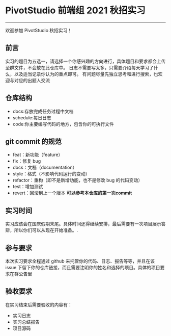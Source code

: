 # PivotStudio 前端组 2021 秋招实习

---

欢迎参加 PivotStudio 秋招实习！

## 前言

实习的题目为五选一，请选择一个你感兴趣的方向进行，具体题目和要求都会上传至群文件，不会放在此仓库中。
日志不需要写太多，只需要介绍每天学习了什么，以及适当记录你认为的重点即可。
有问题尽量先独立思考和进行搜索，也欢迎与对应的出题人交流

## 仓库结构

- docs:存放完成任务过程中文档
- schedule:每日日志
- code:你主要编写代码的地方，包含你的可执行文件


## git commit 的规范
- feat：新功能（feature）
- fix：修复 bug
- docs：文档（documentation）
- style：格式（不影响代码运⾏的变动）
- refactor：重构（即不是新增功能，也不是修改 bug 的代码变动）
- test：增加测试
- revert：回滚到上⼀个版本
**可以参考本仓库的第一次commit**

## 实习时间

实习应该会在国庆假期末尾。具体时间还得继续安排，最后需要有一次项目展示答辩，所以你们可以从现在开始准备。.

## 参与要求

本次实习要求全程通过 github 来托管你的代码、日志、报告等等，并且在该 issue 下留下你的仓库链接，而且需要注明你的姓名和选择的项目。具体的项目要求在群公告里

## 验收要求

在实习结束后需要验收的内容有：

- 实习日志
- 实习总结报告
- 项目源码
